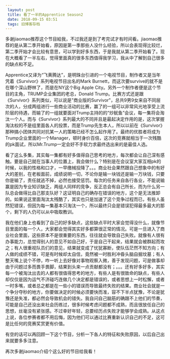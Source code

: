 ```yaml
---
 layout: post
 title: 看了一半的Apprentice Season2
 date: 2018-09-15 03:51
 tags: 旧博客存档
---
```

多谢jiaomao推荐这个节目給我，不过我还是到了考完试才有时间看。jiaomao推荐的是从第二季开始看，原因是第一季那些人没什么经验，所以会表现得比较烂，第二季开始才会比较有意思，可以学到好多东西，于是我就从第二季开始看了。现在大概看了一半左右，觉得里面真的很多东西值得我学习，我从中了解到自己很多的缺点和不足。



Apprentice又译为“飞黄腾达”，是明珠台引进的一个电视节目，制作者又是当年凭着《Survivor》系列电视节目出名的Mark
Burnett，而这次要survive的就不是在哪个深山野林了，而是在NY这个Big Apple
City。另外一个制作者便是这个节目的主角，TRUMP企业集团的老总，Donald
Trump。比赛方式还是跟《Survivor》系列类似，可以说是"商业版的Survivor"，总共9男9女来自不同层次的人，分成两组进行一些商业活动的比赛，赢了的一组可以非常风光地享受上流阶层的待遇，而输了的一组就要面对Trump主持的的“炒鱿鱼”会议，每一集将会淘汰一个人。而与《Survivor》系列最大的不同并且是最起决定作用的是，这次掌握淘汰权的不是组里面各人的投票，而是Trump先生本人，所以以前在《Survivor》那种搞小团体共同对抗某一人的策略已经不怎么起作用了。最终的优胜者将成为Trump企业里面的一个Manager，顿时身价百倍，这次的竞赛就相当于一次残酷的pk面试，所以Mr.Trump一定会好不手软力求最终选出来的是最佳人选。



看了这么多集，其实每一集都有好多值得自己思考的地方，每次都会让自己深有感触。要是自己就在当事人的位置上，我会做什么？特别是在会议室大家互相pk的时候，以我的性格和口才，一早缴械投降了。。。商业社会果然跟自己想象中的有好大的差别，在老板面前，成绩说明一切，不论你是输一块钱还是输一万块钱，只要你是输了，责任就逃不掉，必然也接受惩罚。每次的任务来自各行各业，不能说输赢是因为专业知识缺乏，两组人同样的竞争，反正总会有自己所长，而为什么另一队总会做得比自己那支队好？这证明自己的确存在错误的地方，这个是无法推卸的。如果说这里面淘汰太残酷了，其实也只是加速了这个竞争过程而已，有些人虽然犯错误，但因为每一集基本只淘汰一个，所以最终只会是错误犯得最多最大的那个，剩下的人仍可以从中吸取教训。



我在他们身上也看到了自己的好多缺点，这些缺点平时大家会觉得没什么，就像节目里面的每一个人，大家都会觉得其实好多都算很正常的情况。可是一旦进入了商业社会里面，这些原本不是很重要的东西，往往就会导致自己失败。就像有人很有办事能力，总觉得别人的意见不如自己好，于是自己干起来，结果就会被群起而攻之；有人很重视队员们的意见，结果就变成了忧犹寡断，使队伍茫然不知方向；有人做的成绩不错，可是有时候却太自信，竟然被一时胜利冲昏头脑自掘坟墓；有人整天嘴上说个不停，咋一听上去好像对事物观察入微，善于发现问题，可是做事却由于问题过多而畏手畏脚，结果到头来一点贡献都没有；。。。还有好多好多，其实每一个被淘汰出去的人都有很值得思考的地方，有些人是有很致命的缺点，有些人却仅仅是因为运气不济碰巧连做几个决定都是错误的，或者思想上一时松懈，或者一时多嘴，或者总之都是在一些小的错误而导致最终失败的结果。商业社会就是一个争分夺秒的地方，你要做决定的时候必须要快而准，容不下半点犹豫，不论是犹豫还是失准，都必然会导致机会的错失。我自问自己脑筋的确跟不上他们的节奏，可能是自己还没出来社会历练过，很多时候考虑问题都不成熟，而且很放任自己的思想，丝毫没有紧张感。不过幸好年轻，总要经历点失败才能够学会成熟。从这点上说，各位参赛者都不用后悔，因为他们可以通过比赛重新认识自己的不足，这可是比任何的竞赛奖赏更有价值。



有空的话可以再回顾一下这个节目，分析一下各人的特征和失败原因，以后自己出来就要多多注意。

再次多谢jiaomao介绍个这么好的节目给我看！

